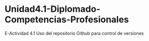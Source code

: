# Unidad4.1-Diplomado-Competencias-Profesionales
E-Actividad 4.1 Uso del repositorio Github para control de versiones
